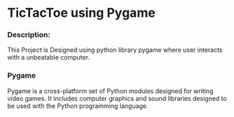 
# TicTacToe using Pygame
### Description:

This Project is Designed using python library pygame where user interacts with a unbeatable computer.

### Pygame
Pygame is a cross-platform set of Python modules designed for writing video games. It includes computer graphics and sound libraries designed to be used with the Python programming language.














